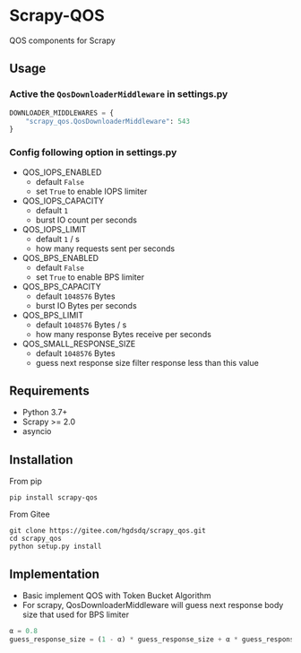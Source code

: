 # Scrapy-QOS

QOS components for Scrapy

## Usage

### Active the `QosDownloaderMiddleware` in settings.py

```python
DOWNLOADER_MIDDLEWARES = {
    "scrapy_qos.QosDownloaderMiddleware": 543
}
```

### Config following option in settings.py

- QOS_IOPS_ENABLED
  - default `False`
  - set `True` to enable IOPS limiter
- QOS_IOPS_CAPACITY
  - default `1`
  - burst IO count per seconds
- QOS_IOPS_LIMIT
  - default `1` / s
  - how many requests sent per seconds
- QOS_BPS_ENABLED
  - default `False`
  - set `True` to enable BPS limiter
- QOS_BPS_CAPACITY
  - default `1048576` Bytes
  - burst IO Bytes per seconds
- QOS_BPS_LIMIT
  - default `1048576` Bytes / s
  - how many response Bytes receive per seconds
- QOS_SMALL_RESPONSE_SIZE
  - default `1048576` Bytes
  - guess next response size filter response less than this value

## Requirements

- Python 3.7+
- Scrapy >= 2.0
- asyncio

## Installation

From pip

```shell
pip install scrapy-qos
```

From Gitee

```
git clone https://gitee.com/hgdsdq/scrapy_qos.git
cd scrapy_qos
python setup.py install
```

## Implementation

- Basic implement QOS with Token Bucket Algorithm
- For scrapy, QosDownloaderMiddleware will guess next response body size that used for BPS limiter

```python
α = 0.8
guess_response_size = (1 - α) * guess_response_size + α * guess_response_size
```
